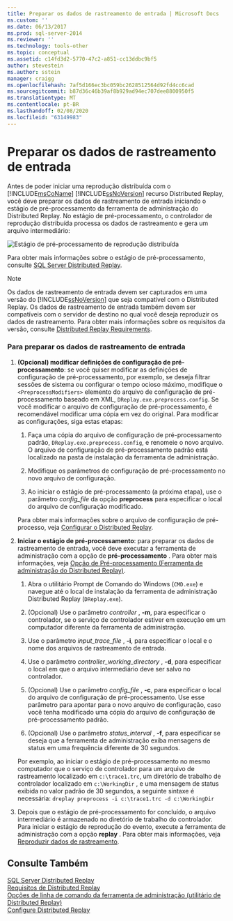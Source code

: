 ```yaml
---
title: Preparar os dados de rastreamento de entrada | Microsoft Docs
ms.custom: ''
ms.date: 06/13/2017
ms.prod: sql-server-2014
ms.reviewer: ''
ms.technology: tools-other
ms.topic: conceptual
ms.assetid: c14fd3d2-5770-47c2-a851-cc13ddbc9bf5
author: stevestein
ms.author: sstein
manager: craigg
ms.openlocfilehash: 7af5d166ec3bc059bc2628512564d92fd4cc6cad
ms.sourcegitcommit: b87d36c46b39af8b929ad94ec707dee8800950f5
ms.translationtype: MT
ms.contentlocale: pt-BR
ms.lasthandoff: 02/08/2020
ms.locfileid: "63149983"
---
```

# <a name="prepare-the-input-trace-data"></a>Preparar os dados de rastreamento de entrada
  Antes de poder iniciar uma reprodução distribuída com o [!INCLUDE[msCoName](../../includes/msconame-md.md)] [!INCLUDE[ssNoVersion](../../../includes/ssnoversion-md.md)] recurso Distributed Replay, você deve preparar os dados de rastreamento de entrada iniciando o estágio de pré-processamento da ferramenta de administração do Distributed Replay. No estágio de pré-processamento, o controlador de reprodução distribuída processa os dados de rastreamento e gera um arquivo intermediário:  
  
 ![Estágio de pré-processamento de reprodução distribuída](../../database-engine/media/preprocess.gif "Estágio de pré-processamento de reprodução distribuída")  
  
 Para obter mais informações sobre o estágio de pré-processamento, consulte [SQL Server Distributed Replay](sql-server-distributed-replay.md).  
  
> [!NOTE]  
>  Os dados de rastreamento de entrada devem ser capturados em uma versão do [!INCLUDE[ssNoVersion](../../../includes/ssnoversion-md.md)] que seja compatível com o Distributed Replay. Os dados de rastreamento de entrada também devem ser compatíveis com o servidor de destino no qual você deseja reproduzir os dados de rastreamento. Para obter mais informações sobre os requisitos da versão, consulte [Distributed Replay Requirements](distributed-replay-requirements.md).  
  
### <a name="to-prepare-the-input-trace-data"></a>Para preparar os dados de rastreamento de entrada  
  
1.  **(Opcional) modificar definições de configuração de pré-processamento**: se você quiser modificar as definições de configuração de pré-processamento, por exemplo, se deseja filtrar sessões de sistema ou configurar o tempo ocioso máximo, modifique o `<PreprocessModifiers>` elemento do arquivo de configuração de pré-processamento baseado em XML, `DReplay.exe.preprocess.config`. Se você modificar o arquivo de configuração de pré-processamento, é recomendável modificar uma cópia em vez do original. Para modificar as configurações, siga estas etapas:  
  
    1.  Faça uma cópia do arquivo de configuração de pré-processamento padrão, `DReplay.exe.preprocess.config`, e renomeie o novo arquivo. O arquivo de configuração de pré-processamento padrão está localizado na pasta de instalação da ferramenta de administração.  
  
    2.  Modifique os parâmetros de configuração de pré-processamento no novo arquivo de configuração.  
  
    3.  Ao iniciar o estágio de pré-processamento (a próxima etapa), use o parâmetro *config_file* da opção **preprocess** para especificar o local do arquivo de configuração modificado.  
  
     Para obter mais informações sobre o arquivo de configuração de pré-processo, veja [Configurar o Distributed Replay](configure-distributed-replay.md).  
  
2.  **Iniciar o estágio de pré-processamento**: para preparar os dados de rastreamento de entrada, você deve executar a ferramenta de administração com a opção de **pré-processamento** . Para obter mais informações, veja [Opção de Pré-processamento &#40;Ferramenta de administração do Distributed Replay&#41;](preprocess-option-distributed-replay-administration-tool.md).  
  
    1.  Abra o utilitário Prompt de Comando do Windows (`CMD.exe`) e navegue até o local de instalação da ferramenta de administração Distributed Replay (`DReplay.exe`).  
  
    2.  (Opcional) Use o parâmetro *controller* , **-m**, para especificar o controlador, se o serviço de controlador estiver em execução em um computador diferente da ferramenta de administração.  
  
    3.  Use o parâmetro *input_trace_file* , **-i**, para especificar o local e o nome dos arquivos de rastreamento de entrada.  
  
    4.  Use o parâmetro *controller_working_directory* , **-d**, para especificar o local em que o arquivo intermediário deve ser salvo no controlador.  
  
    5.  (Opcional) Use o parâmetro *config_file* , **-c**, para especificar o local do arquivo de configuração de pré-processamento. Use esse parâmetro para apontar para o novo arquivo de configuração, caso você tenha modificado uma cópia do arquivo de configuração de pré-processamento padrão.  
  
    6.  (Opcional) Use o parâmetro *status_interval* , **-f**, para especificar se deseja que a ferramenta de administração exiba mensagens de status em uma frequência diferente de 30 segundos.  
  
     Por exemplo, ao iniciar o estágio de pré-processamento no mesmo computador que o serviço de controlador para um arquivo de rastreamento localizado em `c:\trace1.trc`, um diretório de trabalho de controlador localizado em `c:\WorkingDir` , e uma mensagem de status exibida no valor padrão de 30 segundos, a seguinte sintaxe é necessária: `dreplay preprocess -i c:\trace1.trc -d c:\WorkingDir`  
  
3.  Depois que o estágio de pré-processamento for concluído, o arquivo intermediário é armazenado no diretório de trabalho do controlador. Para iniciar o estágio de reprodução do evento, execute a ferramenta de administração com a opção **replay** . Para obter mais informações, veja [Reproduzir dados de rastreamento](replay-trace-data.md).  
  
## <a name="see-also"></a>Consulte Também  
 [SQL Server Distributed Replay](sql-server-distributed-replay.md)   
 [Requisitos de Distributed Replay](distributed-replay-requirements.md)   
 [Opções de linha de comando da ferramenta de administração &#40;utilitário de Distributed Replay&#41;](administration-tool-command-line-options-distributed-replay-utility.md)   
 [Configure Distributed Replay](configure-distributed-replay.md)  
  
  
